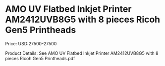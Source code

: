 # AMO UV Flatbed Inkjet Printer AM2412UVB8G5 with 8 pieces Ricoh Gen5 Printheads

Price: USD:27500-27500

Product Details: See AMO UV Flatbed Inkjet Printer AM2412UVB8G5 with 8 pieces Ricoh Gen5 Printheads.pdf